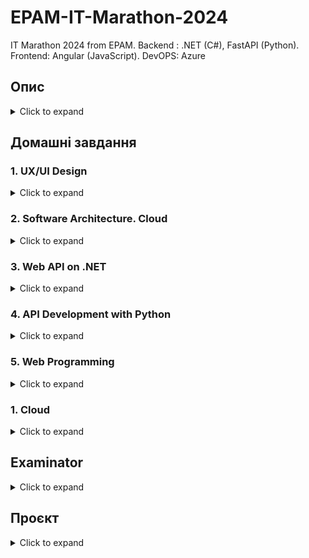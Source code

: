# EPAM-IT-Marathon-2024
IT Marathon 2024 from EPAM.  Backend : .NET (C#), FastAPI (Python). Frontend: Angular (JavaScript). DevOPS: Azure

## Опис
<details>
  <summary>Click to expand</summary>
  
![зображення](https://github.com/user-attachments/assets/bed21e23-67b9-423b-b1ee-99d3720097fd)

Онлайн-воркшопи заплановані кожного робочого дня з 23.09 по 04.10 (крім 1.10), початок о 17:00, тривалість — приблизно по 2 години. Один день — один напрям. Трансляція та всі записи будуть доступні до перегляду на YouTube. Зберігайте розклад ;) 

✍️ Участь в ІТ-Марафоні передбачає, що після деяких тем у вас будуть домашні завдання. Результати виконання ми будемо збирати через форми опитування. Після аналізу відповідей ми надамо загальні рекомендації в цьому чаті. 

Після прослуховування всіх воркшопів у вас буде дві опції: 

  1️⃣ Закінчення Марафону через реалізацію проєкту (передбачає отримання диплому про успішне проходження на 60 годин).
  
  2️⃣ Закінчення Марафону через успішне складання фінального тесту (передбачає отримання диплому про успішне завершення на 40 годин). 

  🔗 Посилання на ваш проєкт, а також посилання на репозиторій потрібно буде надати через форму тесту — для цього в опитуванні будуть передбачені відповідні питання. Результат технічного тесту буде відправлено вам на пошту одразу після його проходження. Для отримання диплому про завершення треба набрати 60% або вище. Самі дипломи будуть відправлені трохи пізніше. 

 📌 Правила проходження тесту: 
 
  🔹Кількість спроб: ОДНА❗️
  
  🔹Тип питань: Закриті питання з варіантами відповідей (на основі інформації з воркшопів) 
  
  🔹Кількість питань: 25 
  
  🔹Час: 60 хвилин 

 📌 Вимоги до проєкту: 
   
  🔹Унікальне посилання на ваш веб-додаток. 
  
  🔹Унікальне посилання на репозиторій із вихідним кодом. 
  
  🔹Проєкт розміщено у хмарі. 
  
  🔹Тема проєкту відповідає темі марафону. 
  
  🔹Можна використовувати будь-які мови програмування. 

Ми оберемо найкращі проєкти та покажемо їх на фінальній зустрічі, а також на авторів найцікавіших робіт чекають приємні призи від EPAM Campus! 🎁

</details>


## Домашні завдання 

### 1. UX/UI Design
<details>
  <summary>Click to expand</summary>
  
![зображення](https://github.com/user-attachments/assets/eaaff3b0-41ad-4677-883b-fe8de60716da)

#### Завдання
  Створіть сторінку 🐶 тваринки для нашого проєкту. 
  
*Вимоги*: 
- Використовуйте компоненти
- Використовуйте Auto layout 
- Використовуйте існуючі шрифти та кольори, щоб ваш дизайн був консистентним.

🖼 Приклади екранів: [Figma file](https://www.figma.com/design/n3NerFxT8TyGzlosEbbE0e/homework_it_marathon?node-id=0-1&node-type=canvas&t=vzkuVaX8Li0OGC23-0)

#### Рішення:

  [Figma file](https://www.figma.com/design/Vo3844B2pQXppfY6OGp45f/homework_it_marathon-(lexxai)?node-id=0-1&t=93DZnEBqlmfCGQ4s-1)

#### Зворотній зв'язок:
  [![зображення](https://github.com/user-attachments/assets/d2b68d1c-12da-4ab3-b416-785a30760db1)](https://shelled-baker-894.notion.site/homework_feed-11740c272e7380f49115dcde5c264a6f)

  
</details>

### 2. Software Architecture. Cloud
<details>
<summary>Click to expand</summary>

![зображення](https://github.com/user-attachments/assets/572b5c41-cfdc-4afa-8917-f59a9919a9a2)

#### Завдання:

1. Створити та налаштувати Azure-акаунт.
2. Ознайомитися з сервісами:
   
- 📌Azure [Web App](https://azure.microsoft.com/en-us/products/app-service/webhttps://azure.microsoft.com/en-us/products/app-service/web)
- 📌Azure [Storage Account](https://learn.microsoft.com/en-us/azure/storage/common/storage-account-overview)
- 📌Azure [DevOps](https://azure.microsoft.com/en-us/products/devops)
- 📌Azure [Mysql Flexible Server](https://learn.microsoft.com/en-us/azure/mysql/flexible-server/overview) 

#### Рішення:

![зображення](https://github.com/user-attachments/assets/6ee23e24-98ee-4301-b731-acad0ec1291d)
</details>


### 3. Web API on .NET

<details>
<summary>Click to expand</summary>

![зображення](https://github.com/user-attachments/assets/21b1015e-9da6-4854-a6bb-d08201e42c64)

#### Завдання:

Реалізувати REST endpoint отримання оголошень з фільтруванням, сортуванням і посторінковим завантаженням. 
 
В ProposalsController реалізувати метод: 
```csharp
   public async Task<ActionResult<DataPage<ProposalDto>>> GetAllProposals( 
       FromQuery(Name = "$top") int? top, 
       FromQuery(Name = "$skip") int? skip, 
       FromQuery(Name = "$filter") string? filter, 
       FromQuery(Name = "$orderby") string? orderby) 
 ```
Цей метод повинен зчитувати з бази даних оголошення, використовуючи надані параметри: 
- `top` - повертає тільки задану кількість перших записів
- `skip` - пропускає задану кількість записів
- `filter` - фільтрує записи (формат фільтра OData)
- `orderby` - сортує записи (формат сортування OData) 
 
Додатково до цього повинна вираховуватись загальна кількість записів, що проходить фільтр. Це потрібно для вирахування кількості сторінок посторінкового завантаження. 

#### Рішення:
[https://github.com/lexxai/it-marathon-v4-net-workshop](https://github.com/lexxai/it-marathon-v4-net-workshop/tree/dev?tab=readme-ov-file#%D1%80%D0%B5%D0%B0%D0%BB%D1%96%D0%B7%D0%B0%D1%86%D1%96%D1%8F)

![зображення](https://github.com/user-attachments/assets/b426df76-5b7c-468a-902d-d32263fde0da)

#### Зворотній зв'язок:

![зображення](https://github.com/user-attachments/assets/25bb6d59-302e-4039-a0f8-6a3f7eb9344f)


</details>

### 4. API Development with Python
<details>
<summary>Click to expand</summary>
  
![зображення](https://github.com/user-attachments/assets/e20988a5-adf0-44ad-9f36-554b58b5cfb3)

  
#### Завдання:

Сконфігурувати та розробити механізм логування подій для чинного функціоналу авторизації в додатку Pet World. 

Треба зробити так, щоб кожен запит до нашого мікросервісу потрапляв у текстовий файл, а також мав в собі час, який витрачено на виконання запиту.

#### Рішення:

[https://github.com/lexxai/EPAM-2024-petworld-python](https://github.com/lexxai/EPAM-2024-petworld-python?tab=readme-ov-file#homework)

![зображення](https://github.com/user-attachments/assets/5adaaf53-b1e1-47f8-aa24-5160a14f7634)

#### Зворотній зв'язок:
...

</details>


### 5. Web Programming
<details>
<summary>Click to expand</summary>
  
![зображення](https://github.com/user-attachments/assets/f7f44258-fadd-4fe0-9b1d-8cdab8962e4f)
  
#### Завдання:
Реалізувати Login сторінку

#### Рішення:

[https://github.com/lexxai/epam-marathon_v4-frontend_homework](https://github.com/lexxai/epam-marathon_v4-frontend_homework?tab=readme-ov-file#home-work)

![зображення](https://github.com/user-attachments/assets/b9142b0e-244b-45b0-8d70-d5ce7c1f502d)

#### Зворотній зв'язок:
![зображення](https://github.com/user-attachments/assets/8e9aed37-e998-4664-8080-560586d3f500)


</details>


### 1. Cloud
<details>
<summary>Click to expand</summary>

![зображення](https://github.com/user-attachments/assets/0f7d409b-82c5-41b0-826e-da469653cc89)

#### Завдання:

Збираємо усе, дописуємо, піднімаємо проєкт.

#### Рішення:
  
</details>

## Examinator
<details>
<summary>Click to expand</summary>

#### Завдання:

На платформі Examinator обовʼязково потрібно вказати коректні дані в опитнику Survey IT Marathon — імʼя та прізвище 🇬🇧 англійською мовою. Саме ця інформація буде вписана в диплом, тож поставтесь до цього пункту відповідально 🫡

📌 Правила проходження тесту:
- Кількість спроб: одна
- Кількість питань: 25
- Закриті питання з варіантами відповідей
- Час: 60 хвилин
- Для отримання диплому достатньо набрати 60% 

#### Рішення:
![зображення](https://github.com/user-attachments/assets/70f93f81-b089-4ade-b681-d83e96995b15)

</details>

## Проєкт
<details>
<summary>Click to expand</summary>
  
#### Завдання:
📌 Вимоги до проєкту:
1. Унікальне посилання на ваш веб-додаток, а також посилання на репозиторій із вихідним кодом. Нагадуємо, для проєкту можна використовувати будь-які мови програмування.
2. Проєкт розміщено у хмарі.
3. Тема проєкту відповідає темі Марафону.

🎁 Ми оберемо найкращі проєкти. І звісно ж, на авторів найкращих робіт чекають приємні подарунки від [EPAM Campus!](https://t.me/epamuniprogua)

#### Рішення:

</details>

